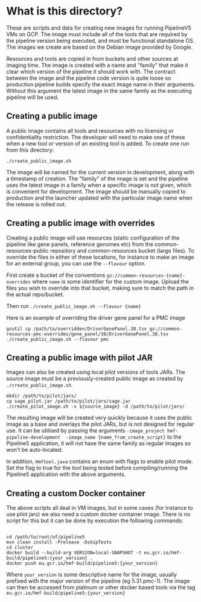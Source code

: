 # What is this directory?

These are scripts and data for creating new images for running PipelineV5 VMs on GCP. The image must include all of the tools that
are required by the pipeline version being executed, and must be functional standalone OS. The images we create are based on the
Debian image provided by Google.

Resources and tools are copied in from buckets and other sources at imaging time. The image is created with a name and "family"
that make it clear which version of the pipeline it should work with. The contract between the image and the pipeline code version
is quite loose so production pipeline builds specify the exact image name in their arguments. Without this argument the latest
image in the same family as the executing pipeline will be used.

## Creating a public image

A public image contains all tools and resources with no licensing or confidentiality restriction. The developer will need to make
one of these when a new tool or version of an existing tool is added. To create one run from this directory:

```shell
./create_public_image.sh
```

The image will be named for the current version in development, along with a timestamp of creation. The "family" of the image is
set and the pipeline uses the latest image in a family when a specific image is not given, which is convenient for development.
The image should be manually copied to production and the launcher updated with the particular image name when the release is
rolled out.

## Creating a public image with overrides

Creating a public image will use resources (static configuration of the pipeline like gene panels, reference genomes
etc) from the common-resources-public repository and common-resources bucket (large files). To override the files in
either of these locations, for instance to make an image for an external group, you can use the `--flavour` option.

First create a bucket of the conventions `gs://common-resources-{name}-overrides` where `name` is some identifier for the
custom image. Upload the files you wish to override into that bucket, making sure to match the path in the actual repo/bucket.

Then run `./create_public_image.sh --flavour {name}`

Here is an example of overriding the driver gene panel for a PMC image

```shell
gsutil cp /path/to/overridden/DriverGenePanel.38.tsv gs://common-resources-pmc-overrides/gene_panel/38/DriverGenePanel.38.tsv
./create_public_image.sh --flavour pmc
```

## Creating a public image with pilot JAR

Images can also be created using local pilot versions of tools JARs. The source image must be a previously-created public
image as created by `./create_public_image.sh`.

```shell
mkdir /path/to/pilot/jars/
cp sage_pilot.jar /path/to/pilot/jars/sage.jar
./create_pilot_image.sh -s ${source_image} -d /path/to/pilot/jars/
```

The resulting image will be created very quickly because it uses the public image as a base and overlays the pilot JARs, but is
not designed for regular use. It can be utilised by passing the arguments `-image_project hmf-pipeline-development 
-image_name {name_from_create_script}` to the Pipeline5 application, it will not have the same family as regular images so won't 
be auto-located.

In addition, `Hmftool.java` contains an enum with flags to enable pilot mode. Set the flag to true for the tool being tested before 
compiling/running the Pipeline5 application with the above arguments.

## Creating a custom Docker container

The above scripts all deal in VM images, but in some cases (for instance to use pilot jars) we also need a custom 
docker container image. There is no script for this but it can be done by execution the following commands:

```shell

cd /path/to/root/of/pipeline5
mvn clean install -Prelease -DskipTests
cd cluster
docker build --build-arg VERSION=local-SNAPSHOT -t eu.gcr.io/hmf-build/pipeline5:{your_version} .
docker push eu.gcr.io/hmf-build/pipeline5:{your_version}
```

Where `your_version` is some descriptive name for the image, usually prefixed with the major version of the pipeline
(eg 5.31.pmc-1). The image can then be accessed from platinum or other docker based tools via the tag `eu.gcr.io/hmf-build/pipeline5:{your_version}`
